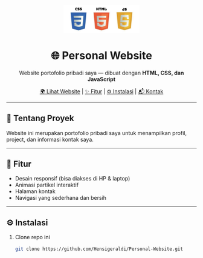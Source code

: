 <p align="center">
  <img src="https://raw.githubusercontent.com/Hensigeraldi/Personal-Website/main/images/KEREN.jpg" alt="Logo" width="200"/>
</p>

<h1 align="center">🌐 Personal Website</h1>

<p align="center">
  Website portofolio pribadi saya — dibuat dengan <b>HTML, CSS, dan JavaScript</b>  
</p>

<p align="center">
  <a href="https://Hensigeraldi.github.io/Personal-Website/">🌍 Lihat Website</a> |
  <a href="#features">✨ Fitur</a> |
  <a href="#installation">⚙️ Instalasi</a> |
  <a href="#contact">📬 Kontak</a>
</p>

---

## 📌 Tentang Proyek
Website ini merupakan portofolio pribadi saya untuk menampilkan profil, project, dan informasi kontak saya.

---

## 🚀 Fitur
- Desain responsif (bisa diakses di HP & laptop)
- Animasi partikel interaktif
- Halaman kontak
- Navigasi yang sederhana dan bersih

---

## ⚙️ Instalasi

1. Clone repo ini  
   ```bash
   git clone https://github.com/Hensigeraldi/Personal-Website.git
